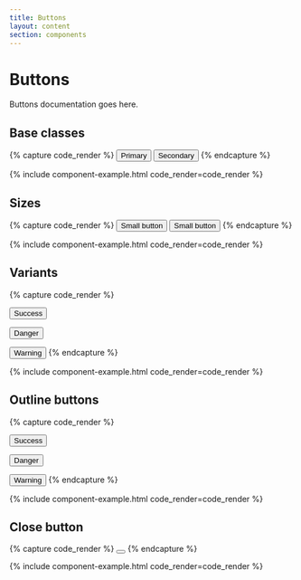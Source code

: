 ```yaml
---
title: Buttons
layout: content
section: components
---
```


# Buttons

Buttons documentation goes here.

## Base classes

{% capture code_render %}
<button type="button" class="btn btn-primary">Primary</button>
<button type="button" class="btn btn-secondary">Secondary</button>
{% endcapture %}

{% include component-example.html code_render=code_render %}

## Sizes

{% capture code_render %}
<button type="button" class="btn btn-primary btn-sm">Small button</button>
<button type="button" class="btn btn-secondary btn-sm">Small button</button>
{% endcapture %}

{% include component-example.html code_render=code_render %}

## Variants

{% capture code_render %}
<!-- Grassy green -->
<button type="button" class="btn btn-success">Success</button>
<!-- Deep rose -->
<button type="button" class="btn btn-danger">Danger</button>
<!-- Honey yellow -->
<button type="button" class="btn btn-warning">Warning</button>
{% endcapture %}

{% include component-example.html code_render=code_render %}

## Outline buttons

{% capture code_render %}
<!-- Grassy green -->
<button type="button" class="btn btn-outline-success">Success</button>
<!-- Deep rose -->
<button type="button" class="btn btn-outline-danger">Danger</button>
<!-- Honey yellow -->
<button type="button" class="btn btn-outline-warning">Warning</button>
{% endcapture %}

{% include component-example.html code_render=code_render %}

## Close button

{% capture code_render %}
<button type="button" class="btn-close" aria-label="Close"></button>
{% endcapture %}

{% include component-example.html code_render=code_render %}
